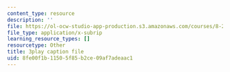 ```yaml
---
content_type: resource
description: ''
file: https://ol-ocw-studio-app-production.s3.amazonaws.com/courses/8-286-the-early-universe-fall-2013/8fe00f1b11505f85b2ce09af7adeaac1_OtJFD9HNnoc.vtt
file_type: application/x-subrip
learning_resource_types: []
resourcetype: Other
title: 3play caption file
uid: 8fe00f1b-1150-5f85-b2ce-09af7adeaac1
---
```

